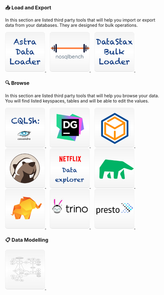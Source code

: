 ### 📥 Load and Export

In this section are listed third party tools that will help you import or export data from your databases. They are designed for bulk operations.

<a href="load/astra-data-loader">
 <img src="../../img/data/tile-data-loader.png" height="130px" width="130px"/>
</a>&nbsp;&nbsp;
<a href="load/nosqlbench">
 <img src="../../img/data/tile-nosqlbench.png" height="130px" width="130px"/>
</a>&nbsp;&nbsp;
<a href="load/dsbulk">
 <img src="../../img/data/tile-dsbulk.png" height="130px" width="130px"/>
</a>&nbsp;&nbsp;

### 🔍 Browse

In this section are listed third party tools that will help you browse your data. You will find listed keyspaces, tables and will be able to edit the values.

<a href="explore/cqlsh">
 <img src="../../img/data/tile-cqlsh.png" height="130px" width="130px"/>
</a>&nbsp;&nbsp;
<a href="explore/datagrip">
<img src="../../img/data/tile-datagrip.png" height="130px" width="130px"/>
</a>&nbsp;&nbsp;
<a href="explore/dbschema">
 <img src="../../img/data/tile-dbschema.png" height="130px" width="130px"/>
</a>&nbsp;&nbsp;
<a href="explore/dbeaver">
 <img src="../../img/data/tile-dbeaver.png" height="130px" width="130px"/>
</a>&nbsp;&nbsp;
<a href="explore/netflix-data-explorer">
 <img src="../../img/data/tile-netflix-data-explorer.png" height="130px" width="130px"/>
</a>&nbsp;&nbsp;
<a href="explore/minddb">
 <img src="../../img/data/tile-minddb.png" height="130px" width="130px"/>
</a>&nbsp;&nbsp;
<a href="explore/tableplus">
 <img src="../../img/data/tile-tableplus.png" height="130px" width="130px"/>
</a>&nbsp;&nbsp;
<a href="explore/trino">
 <img src="../../img/data/tile-trino.png" height="130px" width="130px"/>
</a>&nbsp;&nbsp;
<a href="explore/presto">
 <img src="../../img/data/tile-presto.png" height="130px" width="130px"/>
</a>&nbsp;&nbsp;


### 📋 Data Modelling

<a href="http://kdm.kashliev.com/" >
 <img src="../../img/data/tile-kdm.png" height="130px" width="130px"/>
</a>&nbsp;&nbsp;
